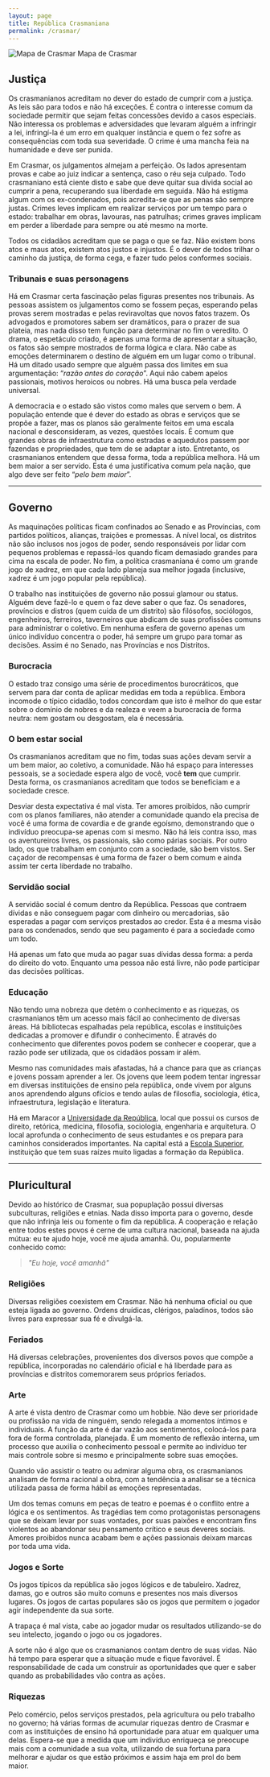 ```yaml
---
layout: page
title: República Crasmaniana
permalink: /crasmar/
---
```


![Mapa de Crasmar](https://i.imgur.com/XhYjCfG.jpg)
Mapa de Crasmar

## Justiça

Os crasmanianos acreditam no dever do estado de cumprir com a justiça. As leis são para todos e não há exceções. É contra o interesse comum da sociedade permitir que sejam feitas concessões devido a casos especiais. Não interessa os problemas e adversidades que levaram alguém a infringir a lei, infringí-la é um erro em qualquer instância e quem o fez sofre as consequências com toda sua severidade. O crime é uma mancha feia na humanidade e deve ser punida.

Em Crasmar, os julgamentos almejam a perfeição. Os lados apresentam provas e cabe ao juiz indicar a sentença, caso o réu seja culpado. Todo crasmaniano está ciente disto e sabe que deve quitar sua dívida social ao cumprir a pena, recuperando sua liberdade em seguida. Não há estigma algum com os ex-condenados, pois acredita-se que as penas são sempre justas. Crimes leves implicam em realizar serviços por um tempo para o estado: trabalhar em obras, lavouras, nas patrulhas; crimes graves implicam em perder a liberdade para sempre ou até mesmo na morte.

Todos os cidadãos acreditam que se paga o que se faz. Não existem bons atos e maus atos, existem atos justos e injustos. É o dever de todos trilhar o caminho da justiça, de forma cega, e fazer tudo pelos conformes sociais.

### Tribunais e suas personagens

Há em Crasmar certa fascinação pelas figuras presentes nos tribunais. As pessoas assistem os julgamentos como se fossem peças, esperando pelas provas serem mostradas e pelas reviravoltas que novos fatos trazem. Os advogados e promotores sabem ser dramáticos, para o prazer de sua plateia, mas nada disso tem função para determinar no fim o veredito. O drama, o espetáculo criado, é apenas uma forma de apresentar a situação, os fatos são sempre mostrados de forma lógica e clara. Não cabe as emoções determinarem o destino de alguém em um lugar como o tribunal. Há um ditado usado sempre que alguém passa dos limites em sua argumentação: “*razão antes do coração*”. Aqui não cabem apelos passionais, motivos heroicos ou nobres. Há uma busca pela verdade universal.

A democracia e o estado são vistos como males que servem o bem. A população entende que é dever do estado as obras e serviços que se propõe a fazer, mas os planos são geralmente feitos em uma escala nacional e desconsideram, as vezes, questões locais. É comum que grandes obras de infraestrutura como estradas e aquedutos passem por fazendas e propriedades, que tem de se adaptar a isto. Entretanto, os crasmanianos entendem que dessa forma, toda a república melhora. Há um bem maior a ser servido. Esta é uma justificativa comum pela nação, que algo deve ser feito “*pelo bem maior*”.

---

## Governo

As maquinações políticas ficam confinados ao Senado e as Províncias, com partidos políticos, alianças, traições e promessas. A nível local, os distritos não são inclusos nos jogos de poder, sendo responsáveis por lidar com pequenos problemas e repassá-los quando ficam demasiado grandes para cima na escala de poder. No fim, a política crasmaniana é como um grande jogo de xadrez, em que cada lado planeja sua melhor jogada (inclusive, xadrez é um jogo popular pela república).

O trabalho nas instituições de governo não possui glamour ou status. Alguém deve fazê-lo e quem o faz deve saber o que faz. Os senadores, províncios e distros (quem cuida de um distrito) são filósofos, sociólogos, engenheiros, ferreiros, taverneiros que abdicam de suas profissões comuns para administrar o coletivo. Em nenhuma esfera de governo apenas um único indivíduo concentra o poder, há sempre um grupo para tomar as decisões. Assim é no Senado, nas Províncias e nos Distritos.

### Burocracia

O estado traz consigo uma série de procedimentos burocráticos, que servem para dar conta de aplicar medidas em toda a república. Embora incomode o típico cidadão, todos concordam que isto é melhor do que estar sobre o domínio de nobres e da realeza e veem a burocracia de forma neutra: nem gostam ou desgostam, ela é necessária.

### O bem estar social

Os crasmanianos acreditam que no fim, todas suas ações devam servir a um bem maior, ao coletivo, a comunidade. Não há espaço para interesses pessoais, se a sociedade espera algo de você, você **tem** que cumprir. Desta forma, os crasmanianos acreditam que todos se beneficiam e a sociedade cresce.

Desviar desta expectativa é mal vista. Ter amores proibidos, não cumprir com os planos familiares, não atender a comunidade quando ela precisa de você é uma forma de covardia e de grande egoísmo, demonstrando que o indivíduo preocupa-se apenas com si mesmo. Não há leis contra isso, mas os aventureiros livres, os passionais, são como párias sociais. Por outro lado, os que trabalham em conjunto com a sociedade, são bem vistos. Ser caçador de recompensas é uma forma de fazer o bem comum e ainda assim ter certa liberdade no trabalho.

### Servidão social

A servidão social é comum dentro da República. Pessoas que contraem dívidas e não conseguem pagar com dinheiro ou mercadorias, são esperadas a pagar com serviços prestados ao credor. Esta é a mesma visão para os condenados, sendo que seu pagamento é para a sociedade como um todo.

Há apenas um fato que muda ao pagar suas dívidas dessa forma: a perda do direito do voto. Enquanto uma pessoa não está livre, não pode participar das decisões políticas.

### Educação

Não tendo uma nobreza que detém o conhecimento e as riquezas, os crasmanianos têm um acesso mais fácil ao conhecimento de diversas áreas. Há bibliotecas espalhadas pela república, escolas e instituições dedicadas a promover e difundir o conhecimento. É através do conhecimento que diferentes povos podem se conhecer e cooperar, que a razão pode ser utilizada, que os cidadãos possam ir além.

Mesmo nas comunidades mais afastadas, há a chance para que as crianças e jovens possam aprender a ler. Os jovens que leem podem tentar ingressar em diversas instituições de ensino pela república, onde vivem por alguns anos aprendendo alguns ofícios e tendo aulas de filosofia, sociologia, ética, infraestrutura, legislação e literatura.

Há em Maracor a <a href="{{ site.baseurl }}/crasmar/universidade-maracor">Universidade da República</a>, local que possui os cursos de direito, retórica, medicina, filosofia, sociologia, engenharia e arquitetura. O local aprofunda o conhecimento de seus estudantes e os prepara para caminhos considerados importantes. Na capital está a <a href="{{ site.baseurl }}/crasmar/universidade-maracor">Escola Superior</a>, instituição que tem suas raízes muito ligadas a formação da República.

---

## Pluricultural

Devido ao histórico de Crasmar, sua popuplação possui diversas subculturas, religiões e etnias. Nada disso importa para o governo, desde que não infrinja leis ou fomente o fim da república. A cooperação e relação entre todos estes povos é cerne de uma cultura nacional, baseada na ajuda mútua: eu te ajudo hoje, você me ajuda amanhã. Ou, popularmente conhecido como: 

> *"Eu hoje, você amanhã"*

### Religiões

Diversas religiões coexistem em Crasmar. Não há nenhuma oficial ou que esteja ligada ao governo. Ordens druídicas, clérigos, paladinos, todos são livres para expressar sua fé e divulgá-la.

### Feriados

Há diversas celebrações, provenientes dos diversos povos que compõe a república, incorporadas no calendário oficial e há liberdade para as províncias e distritos comemorarem seus próprios feriados.

### Arte

A arte é vista dentro de Crasmar como um hobbie. Não deve ser prioridade ou profissão na vida de ninguém, sendo relegada a momentos íntimos e individuais. A função da arte é dar vazão aos sentimentos, colocá-los para fora de forma controlada, planejada. É um momento de reflexão interna, um processo que auxilia o conhecimento pessoal e permite ao indivíduo ter mais controle sobre si mesmo e principalmente sobre suas emoções.

Quando vão assistir o teatro ou admirar alguma obra, os crasmanianos analisam de forma racional a obra, com a tendência a analisar se a técnica utilizada passa de forma hábil as emoções representadas.

Um dos temas comuns em peças de teatro e poemas é o conflito entre a lógica e os sentimentos. As tragédias tem como protagonistas personagens que se deixam levar por suas vontades, por suas paixões e encontram fins violentos ao abandonar seu pensamento crítico e seus deveres sociais. Amores proibidos nunca acabam bem e ações passionais deixam marcas por toda uma vida.

### Jogos e Sorte

Os jogos típicos da república são jogos lógicos e de tabuleiro. Xadrez, damas, go e outros são muito comuns e presentes nos mais diversos lugares. Os jogos de cartas populares são os jogos que permitem o jogador agir independente da sua sorte.

A trapaça é mal vista, cabe ao jogador mudar os resultados utilizando-se do seu intelecto, jogando o jogo ou os jogadores.

A sorte não é algo que os crasmanianos contam dentro de suas vidas. Não há tempo para esperar que a situação mude e fique favorável. É responsabilidade de cada um construir as oportunidades que quer e saber quando as probabilidades vão contra as ações.

### Riquezas

Pelo comércio, pelos serviços prestados, pela agricultura ou pelo trabalho no governo; há várias formas de acumular riquezas dentro de Crasmar e com as instituições de ensino há oportunidade para atuar em qualquer uma delas. Espera-se que a medida que um indivíduo enriqueça se preocupe mais com a comunidade a sua volta, utilizando de sua fortuna para melhorar e ajudar os que estão próximos e assim haja em prol do bem maior.